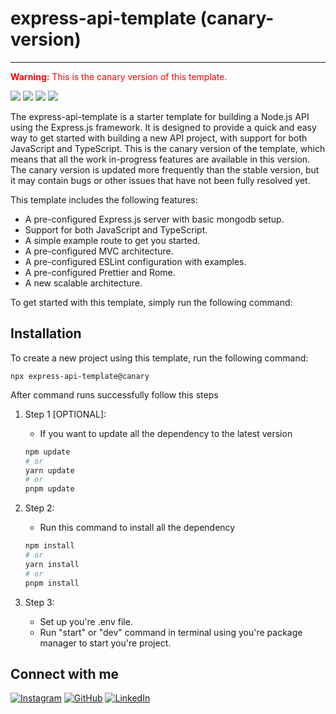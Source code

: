 # express-api-template (canary-version)

---

<span style="color: red;">**Warning:** This is the canary version of this template.</span>

![](https://img.shields.io/github/v/release/iamharshil/express-api-template?style=flat-square)
![](https://img.shields.io/github/license/iamharshil/express-api-template?style=flat-square)
![](https://img.shields.io/npm/v/node?style=flat-square)
![](https://img.shields.io/github/stars/iamharshil/express-api-template?style=flat-square)

The express-api-template is a starter template for building a Node.js API using the Express.js framework. It is designed to provide a quick and easy way to get started with building a new API project, with support for both JavaScript and TypeScript. This is the canary version of the template, which means that all the work in-progress features are available in this version. The canary version is updated more frequently than the stable version, but it may contain bugs or other issues that have not been fully resolved yet.

This template includes the following features:

-   A pre-configured Express.js server with basic mongodb setup.
-   Support for both JavaScript and TypeScript.
-   A simple example route to get you started.
-   A pre-configured MVC architecture.
-   A pre-configured ESLint configuration with examples.
-   A pre-configured Prettier and Rome.
-   A new scalable architecture.

To get started with this template, simply run the following command:

## Installation

To create a new project using this template, run the following command:

`npx express-api-template@canary`

After command runs successfully follow this steps

1. Step 1 [OPTIONAL]:

    - If you want to update all the dependency to the latest version

    ```bash
    npm update
    # or
    yarn update
    # or
    pnpm update
    ```

2. Step 2:

    - Run this command to install all the dependency

    ```bash
    npm install
    # or
    yarn install
    # or
    pnpm install
    ```

3. Step 3:
    - Set up you're .env file.
    - Run "start" or "dev" command in terminal using you're package manager to start you're project.

## Connect with me

[![Instagram](https://img.shields.io/badge/-Instagram-E4405F?style=flat-square&logo=instagram&logoColor=white)](https://instagram.com/iam_harshil)
[![GitHub](https://img.shields.io/badge/-GitHub-181717?style=flat-square&logo=github&logoColor=white)](https://github.com/iamharshil)
[![LinkedIn](https://img.shields.io/badge/-LinkedIn-0077B5?style=flat-square&logo=linkedin&logoColor=white)](https://www.linkedin.com/in/harshil-chudasama)
